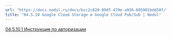```yaml
---
url: "https://docs.nodul.ru/docs/bcc2c820-09df-470e-a936-605901bdd50f/"
title: "04.5.10 Google Cloud Storage и Google Cloud Pub/Sub | Nodul"
---
```


[04.5.10.1 Инструкция по авторизации](https://docs.nodul.ru/docs/8b29e7f4-e485-436d-b773-d0f8cf8636e7)